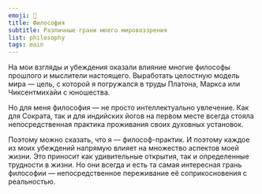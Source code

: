 ```yaml
---
emoji: 🌳
title: Философия
subtitle: Различные грани моего мировоззрения
list: philosophy
tags: main
---
```


На мои взгляды и убеждения оказали влияние многие философы прошлого и мыслители настоящего. Выработать  целостную модель мира — цель, с которой я погружался в труды Платона, Маркса или Чиксентмихайи с юношества.

Но для меня философия — не просто интеллектуально увлечение. Как для Сократа, так и для индийских йогов на первом месте всегда стояла непосредственная практика проживания своих духовных установок.

Поэтому можно сказать, что я — философ-практик. И поэтому каждое из моих убеждений напрямую влияет на множество аспектов моей жизни. Это приносит как удивительные открытия, так и определенные трудности в жизни. Но они всегда и есть та самая интересная грань философии — непосредственное переживание её соприкосновения с реальностью.

